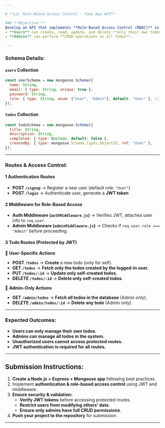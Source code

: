 ```yaml
---

# **L2: Role-Based Access Control - Todo App API**  

### **Objective:**  
Develop an API that implements **Role-Based Access Control (RBAC)** in a **Todo Management System**, where:  
- **Users** can create, read, update, and delete **only their own todos**.  
- **Admins** can perform **CRUD operations on all todos**.  

---
```


### **Schema Details:**

#### **`users` Collection**

```js
const userSchema = new mongoose.Schema({
  name: String,
  email: { type: String, unique: true },
  password: String,
  role: { type: String, enum: ["User", "Admin"], default: "User" }, // Role-based access
});
```

#### **`todos` Collection**

```js
const todoSchema = new mongoose.Schema({
  title: String,
  description: String,
  completed: { type: Boolean, default: false },
  createdBy: { type: mongoose.Schema.Types.ObjectId, ref: "User" },
});
```

---

### **Routes & Access Control:**

#### **1️ Authentication Routes**

- **POST `/signup`** → Register a new user (default role: `"User"`)
- **POST `/login`** → Authenticate user, generate a **JWT token**

#### **2️ Middleware for Role-Based Access**

- **Auth Middleware (`authMiddleware.js`)** → Verifies JWT, attaches user info to `req.user`.
- **Admin Middleware (`adminMiddleware.js`)** → Checks if `req.user.role === "Admin"` before proceeding.

#### **3️ Todo Routes (Protected by JWT)**

🔹 **User-Specific Actions**

- **POST `/todos`** → **Create** a new todo (only for self).
- **GET `/todos`** → **Fetch only the todos created by the logged-in user**.
- **PUT `/todos/:id`** → **Update only self-created todos**.
- **DELETE `/todos/:id`** → **Delete only self-created todos**.

🔹 **Admin-Only Actions**

- **GET `/admin/todos`** → **Fetch all todos in the database** (Admin only).
- **DELETE `/admin/todos/:id`** → **Delete any todo** (Admin only).

---

### **Expected Outcomes:**

- **Users can only manage their own todos.**
- **Admins can manage all todos in the system.**
- **Unauthorized users cannot access protected routes.**
- **JWT authentication is required for all routes.**

---

## **Submission Instructions:**

1. **Create a Node.js + Express + Mongoose app** following best practices.
2. Implement **authentication & role-based access control** using JWT and middleware.
3. **Ensure security & validation:**
   - **Verify JWT tokens** before accessing protected routes.
   - **Restrict users from modifying others' data**.
   - **Ensure only admins have full CRUD permissions**.
4. **Push your project to the repository** for submission.

---

